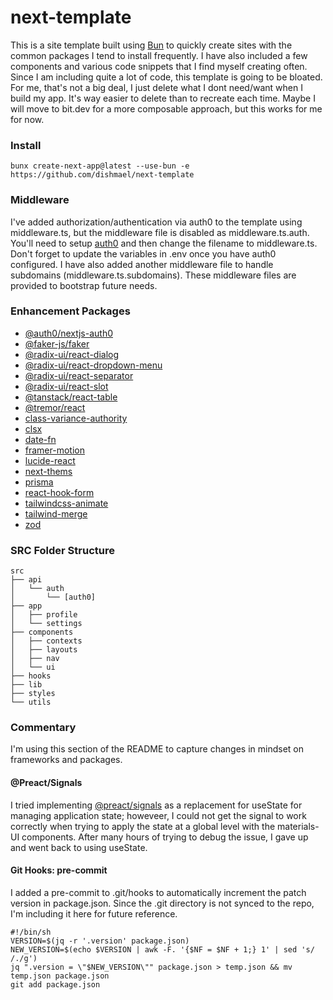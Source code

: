 # next-template
This is a site template built using [Bun](https://bun.sh) to quickly create sites with the common packages I tend to install frequently. I have also included a few components and various code snippets that I find myself creating often. Since I am including quite a lot of code, this template is going to be bloated. For me, that's not a big deal, I just delete what I dont need/want when I build my app. It's way easier to delete than to recreate each time. Maybe I will move to bit.dev for a more composable approach, but this works for me for now.

### Install
```
bunx create-next-app@latest --use-bun -e https://github.com/dishmael/next-template
```

### Middleware
I've added authorization/authentication via auth0 to the template using middleware.ts, but the middleware file is disabled as middleware.ts.auth. You'll need to setup [auth0](https://github.com/auth0/nextjs-auth0) and then change the filename to middleware.ts. Don't forget to update the variables in .env once you have auth0 configured. I have also added another middleware file to handle subdomains (middleware.ts.subdomains). These middleware files are provided to bootstrap future needs.

### Enhancement Packages
- [@auth0/nextjs-auth0](https://github.com/auth0/nextjs-auth0)
- [@faker-js/faker](https://fakerjs.dev)
- [@radix-ui/react-dialog](https://www.radix-ui.com/primitives/docs/components/dialog)
- [@radix-ui/react-dropdown-menu](https://www.radix-ui.com/primitives/docs/components/dropdown-menu)
- [@radix-ui/react-separator](https://www.radix-ui.com/primitives/docs/components/separator)
- [@radix-ui/react-slot](https://www.radix-ui.com/primitives/docs/utilities/slot)
- [@tanstack/react-table](https://tanstack.com/table/latest)
- [@tremor/react](https://www.tremor.so)
- [class-variance-authority](https://cva.style/docs/getting-started/installation)
- [clsx](https://www.npmjs.com/package/clsx)
- [date-fn](https://date-fns.org)
- [framer-motion](https://www.framer.com/motion/introduction/)
- [lucide-react](https://lucide.dev)
- [next-thems](https://github.com/pacocoursey/next-themes)
- [prisma](https://www.prisma.io)
- [react-hook-form](https://react-hook-form.com)
- [tailwindcss-animate](https://www.npmjs.com/package/tailwindcss-animate)
- [tailwind-merge](https://www.npmjs.com/package/tailwind-merge)
- [zod](https://zod.dev)

### SRC Folder Structure
```
src
├── api
│   └── auth
│       └── [auth0]
├── app
│   ├── profile
│   └── settings
├── components
│   ├── contexts
│   ├── layouts
│   ├── nav
│   └── ui
├── hooks
├── lib
├── styles
└── utils
```

### Commentary
I'm using this section of the README to capture changes in mindset on frameworks and packages.
#### @Preact/Signals
I tried implementing [@preact/signals](https://preactjs.com/guide/v10/signals) as a replacement for useState for managing application state; howeveer, I could not get the signal to work correctly when trying to apply the state at a global level with the materials-UI components. After many hours of trying to debug the issue, I gave up and went back to using useState.
#### Git Hooks: pre-commit
I added a pre-commit to .git/hooks to automatically increment the patch version in package.json. Since the .git directory is not synced to the repo, I'm including it here for future reference.
```
#!/bin/sh
VERSION=$(jq -r '.version' package.json)
NEW_VERSION=$(echo $VERSION | awk -F. '{$NF = $NF + 1;} 1' | sed 's/ /./g')
jq ".version = \"$NEW_VERSION\"" package.json > temp.json && mv temp.json package.json
git add package.json
```
